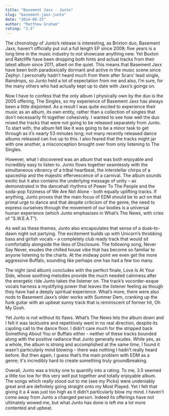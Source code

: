 ```yaml
---
title: "Basement Jaxx - Junto"
slug: "basement-jaxx-junto"
date: "2014-08-25"
author: "Matthew Graham"
rating: "3.5"
---
```


The chronology of Junto’s release is interesting, as Brixton duo, Basement Jaxx, haven’t officially put out a full length EP since 2009; five years is a long time in the music industry to not showcase anything new. Yet Buxton and Ratcliffe have been dropping both hints and actual tracks from their latest album since 2011, albeit on the quiet. This means that Basement Jaxx have been both paradoxically dormant and active in the music scene since Zephyr. I personally hadn’t heard much from them after Scars’ lead single, Raindrops, so Junto held a lot of expectation from me and also, I’m sure, for the many others who had actually kept up to date with Jaxx’s goings on.

Now I have to confess that the only album I physically own by the duo is the 2005 offering, The Singles, so my experience of Basement Jaxx has always been a little disjointed. As a result I was quite excited to experience their music as an album, its own entity, rather than a collection of singles that don’t necessarily fit together cohesively. I wanted to see how well the duo mixed the tracks that were not going to be released separately from Junto. To start with, the album felt like it was going to be a minor task to get through as it’s nearly 53 minutes long; not many recently released dance albums released can live up to this. I also feared that the tracks might jar with one another, a misconception brought over from only listening to The Singles.

However, what I discovered was an album that was both enjoyable and incredibly easy to listen to. Junto flows together seamlessly with the simultaneous vibrancy of a tribal heartbeat, the interstellar chirps of a spaceship and the majestic effervescence of a carnival. The album sounds exotic but it also contains the underlying message of unity – as demonstrated in the dancehall rhythms of Power To The People and the soda-pop fizziness of We Are Not Alone - both equally uplifting tracks. If anything, Junto proves that the main focus of EDM should be to act on that primal urge to dance and that despite criticism of the genre, the need to express ourselves through the movement of our bodies is a universal human experience (which Junto emphasises in What’s The News, with cries of “S.W.E.A.T”).

As well as these themes, Junto also encapsulates that sense of a dusk-to-dawn night out partying. The excitement builds up with Unicorn’s throbbing bass and girlish vocals – a completely club ready track that would sit comfortably alongside the likes of Disclosure. The following song, Never Say Never, exudes the chilled house vibe that has become so familiar to anyone listening to the charts. At the midway point we even get the more aggressive Buffalo, sounding like perhaps one has had a few too many.

The night (and album) concludes with the perfect finale, Love Is At Your Side, whose soothing melodies provide the much needed calmness after the energetic ride Junto takes the listener on. The track’s vocorder-esque vocals harness a mystifying power that leaves the listener feeling as though they have had a deeply spiritual experience. What’s more, there were also nods to Basement Jaxx’s older works with Summer Dem, cranking up the funk guitar with an upbeat sunny track that is reminiscent of former hit, Oh My Gosh.

Yet Junto is not without its flaws. What’s The News lets the album down and I felt it was lacklustre and repetitively went in no real direction, despite its cajoling call to the dance floor. I didn’t care much for the stripped back Something About You or Buffalo either - neither of these tracks bounded along with the positive radiance that Junto generally exudes. While yes, as a whole, the album is strong and accomplished at the same time, I found it wasn’t particularly mind blowing – there was nothing I hadn’t really heard before. But then again, I guess that’s the main problem with EDM as a genre; it's incredibly hard to create something truly groundbreaking.

Overall, Junto was a tricky one to quantify into a rating. To me, 3.5 seemed a little too low for this very well put together and totally enjoyable album. The songs which really stood out to me (see my Picks) were undeniably great and are definitely going straight onto my Most Played. Yet I felt that giving it a 4 was just too high as it didn’t particularly blow my mind. I haven’t come away from Junto a changed person. Indeed its offerings have not ultimately wowed me, but what Junto has done is left me a lot more contented and upbeat.
